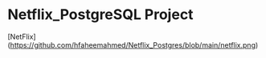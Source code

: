 # Netflix_PostgreSQL Project
[NetFlix] (https://github.com/hfaheemahmed/Netflix_Postgres/blob/main/netflix.png)
